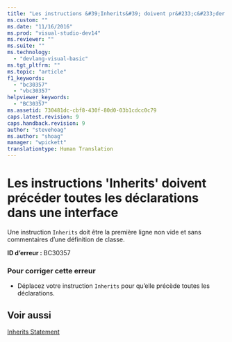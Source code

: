 ```yaml
---
title: "Les instructions &#39;Inherits&#39; doivent pr&#233;c&#233;der toutes les d&#233;clarations dans une interface | Microsoft Docs"
ms.custom: ""
ms.date: "11/16/2016"
ms.prod: "visual-studio-dev14"
ms.reviewer: ""
ms.suite: ""
ms.technology: 
  - "devlang-visual-basic"
ms.tgt_pltfrm: ""
ms.topic: "article"
f1_keywords: 
  - "bc30357"
  - "vbc30357"
helpviewer_keywords: 
  - "BC30357"
ms.assetid: 730481dc-cbf8-430f-80d0-03b1cdcc0c79
caps.latest.revision: 9
caps.handback.revision: 9
author: "stevehoag"
ms.author: "shoag"
manager: "wpickett"
translationtype: Human Translation
---
```

# Les instructions &#39;Inherits&#39; doivent pr&#233;c&#233;der toutes les d&#233;clarations dans une interface
Une instruction `Inherits` doit être la première ligne non vide et sans commentaires d’une définition de classe.  
  
 **ID d’erreur :** BC30357  
  
### Pour corriger cette erreur  
  
-   Déplacez votre instruction `Inherits` pour qu’elle précède toutes les déclarations.  
  
## Voir aussi  
 [Inherits Statement](../../visual-basic/language-reference/statements/inherits-statement.md)